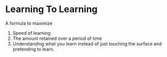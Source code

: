 # Learning To Learning
A formula to maximize 
1. Speed of learning
2. The amount retained over a period of time
3. Understanding what you learn instead of just touching the surface and pretending to learn. 
